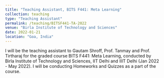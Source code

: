 ```yaml
---
title: "Teaching Assistant, BITS F441: Meta Learning"
collection: teaching
type: "Teaching Assistant"
permalink: /teaching/BITSF441-TA-2022
venue: "Birla Institute of Technology and Sciences"
date: 2022-01-21
location: "Goa, India"
---
```

I will be the teaching assistant to Gautam Shroff, Prof. Tanmay and Prof. Tirtharaj for the graded course BITS F441: Meta Learning, conducted by Birla Institute of Technology and Sciences, IIT Delhi and IIIT Delhi (Jan 2022 - May 2022). I will be conducting Homeworks and Quizzes as a part of the course.
